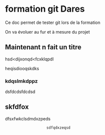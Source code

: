 # formation git Dares

Ce doc permet de tester git lors de la formation

On va évoluer au fur et à mesure du projet

## Maintenant n fait un titre

hsd<dijxonqd<fcxklqpdl

heqisdiooqskdks

### kdqslmkdppz

dsfdcdsfdcdsd

## skfdfox

dfsxfwkclsdmdxzpeds

                       sdfqdxzeqsd
